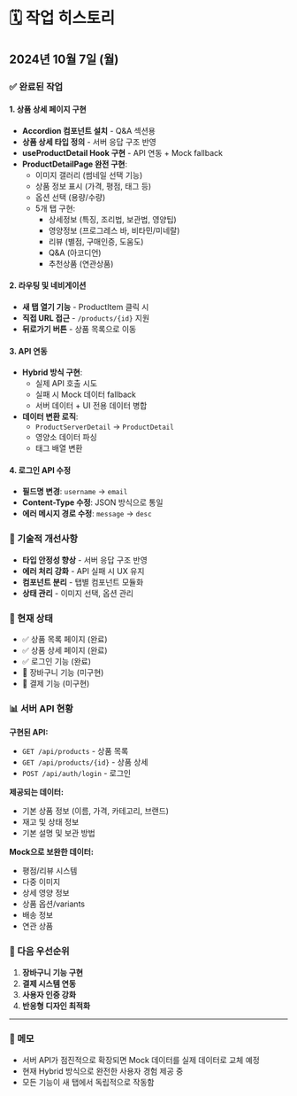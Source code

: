 # 🗓️ 작업 히스토리

## 2024년 10월 7일 (월)

### ✅ 완료된 작업

#### 1. 상품 상세 페이지 구현
- **Accordion 컴포넌트 설치** - Q&A 섹션용
- **상품 상세 타입 정의** - 서버 응답 구조 반영
- **useProductDetail Hook 구현** - API 연동 + Mock fallback
- **ProductDetailPage 완전 구현**:
  - 이미지 갤러리 (썸네일 선택 기능)
  - 상품 정보 표시 (가격, 평점, 태그 등)
  - 옵션 선택 (용량/수량)
  - 5개 탭 구현:
    - 상세정보 (특징, 조리법, 보관법, 영양팁)
    - 영양정보 (프로그레스 바, 비타민/미네랄)
    - 리뷰 (별점, 구매인증, 도움도)
    - Q&A (아코디언)
    - 추천상품 (연관상품)

#### 2. 라우팅 및 네비게이션
- **새 탭 열기 기능** - ProductItem 클릭 시
- **직접 URL 접근** - `/products/{id}` 지원
- **뒤로가기 버튼** - 상품 목록으로 이동

#### 3. API 연동
- **Hybrid 방식 구현**:
  - 실제 API 호출 시도
  - 실패 시 Mock 데이터 fallback
  - 서버 데이터 + UI 전용 데이터 병합
- **데이터 변환 로직**:
  - `ProductServerDetail` → `ProductDetail`
  - 영양소 데이터 파싱
  - 태그 배열 변환

#### 4. 로그인 API 수정
- **필드명 변경**: `username` → `email`
- **Content-Type 수정**: JSON 방식으로 통일
- **에러 메시지 경로 수정**: `message` → `desc`

### 🔧 기술적 개선사항
- **타입 안정성 향상** - 서버 응답 구조 반영
- **에러 처리 강화** - API 실패 시 UX 유지
- **컴포넌트 분리** - 탭별 컴포넌트 모듈화
- **상태 관리** - 이미지 선택, 옵션 관리

### 🎯 현재 상태
- ✅ 상품 목록 페이지 (완료)
- ✅ 상품 상세 페이지 (완료)
- ✅ 로그인 기능 (완료)
- 🔄 장바구니 기능 (미구현)
- 🔄 결제 기능 (미구현)

### 📊 서버 API 현황
**구현된 API:**
- `GET /api/products` - 상품 목록
- `GET /api/products/{id}` - 상품 상세
- `POST /api/auth/login` - 로그인

**제공되는 데이터:**
- 기본 상품 정보 (이름, 가격, 카테고리, 브랜드)
- 재고 및 상태 정보
- 기본 설명 및 보관 방법

**Mock으로 보완한 데이터:**
- 평점/리뷰 시스템
- 다중 이미지
- 상세 영양 정보
- 상품 옵션/variants
- 배송 정보
- 연관 상품

### 🚀 다음 우선순위
1. **장바구니 기능 구현**
2. **결제 시스템 연동**
3. **사용자 인증 강화**
4. **반응형 디자인 최적화**

---

### 📝 메모
- 서버 API가 점진적으로 확장되면 Mock 데이터를 실제 데이터로 교체 예정
- 현재 Hybrid 방식으로 완전한 사용자 경험 제공 중
- 모든 기능이 새 탭에서 독립적으로 작동함